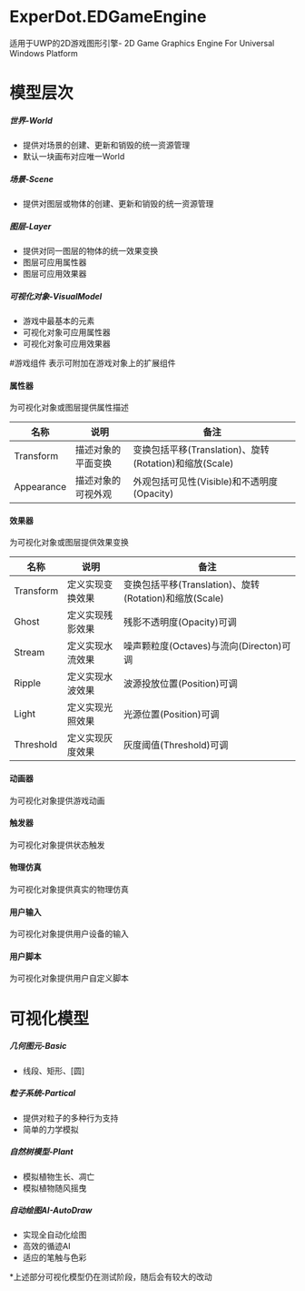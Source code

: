 # ExperDot.EDGameEngine
适用于UWP的2D游戏图形引擎- 2D Game Graphics Engine For Universal Windows Platform

# 模型层次
##### 世界-World
- 提供对场景的创建、更新和销毁的统一资源管理
- 默认一块画布对应唯一World

##### 场景-Scene
- 提供对图层或物体的创建、更新和销毁的统一资源管理

##### 图层-Layer
- 提供对同一图层的物体的统一效果变换
- 图层可应用属性器
- 图层可应用效果器

##### 可视化对象-VisualModel
- 游戏中最基本的元素
- 可视化对象可应用属性器
- 可视化对象可应用效果器

#游戏组件
 表示可附加在游戏对象上的扩展组件
#### 属性器
为可视化对象或图层提供属性描述

名称      | 说明               | 备注
----------|--------------------|----
Transform | 描述对象的平面变换 | 变换包括平移(Translation)、旋转(Rotation)和缩放(Scale)
Appearance| 描述对象的可视外观 | 外观包括可见性(Visible)和不透明度(Opacity)

#### 效果器
为可视化对象或图层提供效果变换

名称      | 说明                     | 备注
----------|--------------------------|----
Transform | 定义实现变换效果         | 变换包括平移(Translation)、旋转(Rotation)和缩放(Scale)
Ghost     | 定义实现残影效果         | 残影不透明度(Opacity)可调
Stream    | 定义实现水流效果         | 噪声颗粒度(Octaves)与流向(Directon)可调
Ripple    | 定义实现水波效果         | 波源投放位置(Position)可调
Light     | 定义实现光照效果         | 光源位置(Position)可调
Threshold | 定义实现灰度效果         | 灰度阈值(Threshold)可调

#### 动画器
为可视化对象提供游戏动画
#### 触发器
为可视化对象提供状态触发
#### 物理仿真
为可视化对象提供真实的物理仿真
#### 用户输入
为可视化对象提供用户设备的输入
#### 用户脚本
为可视化对象提供用户自定义脚本

# 可视化模型
##### 几何图元-Basic
- 线段、矩形、[圆]

##### 粒子系统-Partical
- 提供对粒子的多种行为支持
- 简单的力学模拟

##### 自然树模型-Plant
- 模拟植物生长、凋亡
- 模拟植物随风摇曳

##### 自动绘图AI-AutoDraw
- 实现全自动化绘图
- 高效的循迹AI
- 适应的笔触与色彩

*上述部分可视化模型仍在测试阶段，随后会有较大的改动
